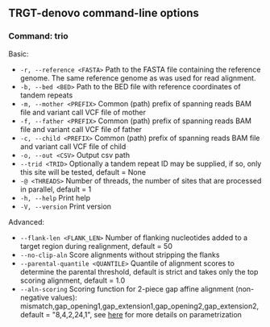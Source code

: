 ## TRGT-denovo command-line options

### Command: trio
Basic:
- `-r, --reference <FASTA>` Path to the FASTA file containing the reference genome. The same reference genome as was used for read alignment.
- `-b, --bed <BED>` Path to the BED file with reference coordinates of tandem repeats
- `-m, --mother <PREFIX>` Common (path) prefix of spanning reads BAM file and variant call VCF file of mother
- `-f, --father <PREFIX>` Common (path) prefix of spanning reads BAM file and variant call VCF file of father
- `-c, --child <PREFIX>` Common (path) prefix of spanning reads BAM file and variant call VCF file of child
- `-o, --out <CSV>` Output csv path
- `--trid <TRID>` Optionally a tandem repeat ID may be supplied, if so, only this site will be tested, default = None
- `-@ <THREADS>` Number of threads, the number of sites that are processed in parallel, default = 1
- `-h, --help` Print help
- `-V, --version` Print version

Advanced:
- `--flank-len <FLANK_LEN>` Number of flanking nucleotides added to a target region during realignment, default = 50
- `--no-clip-aln` Score alignments without stripping the flanks
- `--parental-quantile <QUANTILE>` Quantile of alignment scores to determine the parental threshold, default is strict and takes only the top scoring alignment, default = 1.0
- `--aln-scoring` Scoring function for 2-piece gap affine alignment (non-negative values): mismatch,gap_opening1,gap_extension1,gap_opening2,gap_extension2, default = "8,4,2,24,1", see [here](https://github.com/smarco/WFA2-lib/) for more details on parametrization 